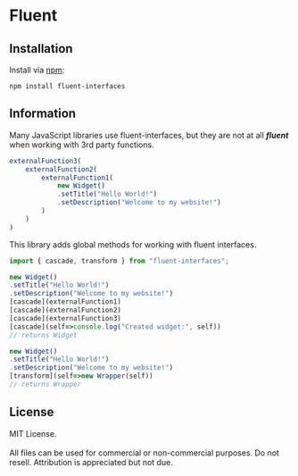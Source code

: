 # Fluent

## Installation
Install via [npm](https://www.npmjs.com/package/fluent-interfaces):
```shell
npm install fluent-interfaces
```

## Information
Many JavaScript libraries use fluent-interfaces, but they are not at all ***fluent*** when working with 3rd party functions.
```typescript
externalFunction3(
    externalFunction2(
        externalFunction1(
            new Widget()
            .setTitle("Hello World!")
            .setDescription("Welcome to my website!")
        )
    )
)
```

This library adds global methods for working with fluent interfaces.
```typescript
import { cascade, transform } from "fluent-interfaces";

new Widget()
.setTitle("Hello World!")
.setDescription("Welcome to my website!")
[cascade](externalFunction1)
[cascade](externalFunction2)
[cascade](externalFunction3)
[cascade](self=>console.log("Created widget:", self))
// returns Widget

new Widget()
.setTitle("Hello World!")
.setDescription("Welcome to my website!")
[transform](self=>new Wrapper(self))
// returns Wrapper
```

## License
MIT License.<br/>
<br/>
All files can be used for commercial or non-commercial purposes. Do not resell. Attribution is appreciated but not due.
